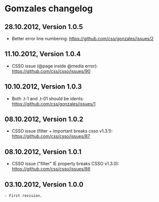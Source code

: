 Gomzales changelog
==================

28.10.2012, Version 1.0.5 
-------------------------

- Better error line numbering: https://github.com/css/gonzales/issues/2

11.10.2012, Version 1.0.4 
-------------------------

- CSSO issue (@page inside @media error): https://github.com/css/csso/issues/90

10.10.2012, Version 1.0.3 
-------------------------

- Both .t-1 and .t-01 should be idents: https://github.com/css/gonzales/issues/1

08.10.2012, Version 1.0.2
-------------------------

- CSSO issue (filter + important breaks csso v1.3.1): https://github.com/css/csso/issues/87 

08.10.2012, Version 1.0.1
-------------------------

- CSSO issue ("filter" IE property breaks CSSO v1.3.0): https://github.com/css/csso/issues/86

03.10.2012, Version 1.0.0
-------------------------

    - First revision.
